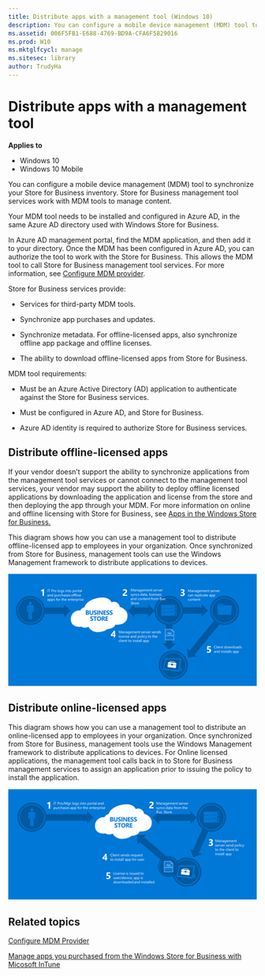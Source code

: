 ```yaml
---
title: Distribute apps with a management tool (Windows 10)
description: You can configure a mobile device management (MDM) tool to synchronize your Store for Business inventory. Store for Business management tool services work with MDM tools to manage content.
ms.assetid: 006F5FB1-E688-4769-BD9A-CFA6F5829016
ms.prod: W10
ms.mktglfcycl: manage
ms.sitesec: library
author: TrudyHa
---
```


# Distribute apps with a management tool


**Applies to**

-   Windows 10
-   Windows 10 Mobile

You can configure a mobile device management (MDM) tool to synchronize your Store for Business inventory. Store for Business management tool services work with MDM tools to manage content.

Your MDM tool needs to be installed and configured in Azure AD, in the same Azure AD directory used with Windows Store for Business.

In Azure AD management portal, find the MDM application, and then add it to your directory. Once the MDM has been configured in Azure AD, you can authorize the tool to work with the Store for Business. This allows the MDM tool to call Store for Business management tool services. For more information, see [Configure MDM provider](configure-mdm-provider-windows-store-for-business.md).

Store for Business services provide:

-   Services for third-party MDM tools.

-   Synchronize app purchases and updates.

-   Synchronize metadata. For offline-licensed apps, also synchronize offline app package and offline licenses.

-   The ability to download offline-licensed apps from Store for Business.

MDM tool requirements:

-   Must be an Azure Active Directory (AD) application to authenticate against the Store for Business services.

-   Must be configured in Azure AD, and Store for Business.

-   Azure AD identity is required to authorize Store for Business services.

## Distribute offline-licensed apps


If your vendor doesn’t support the ability to synchronize applications from the management tool services or cannot connect to the management tool services, your vendor may support the ability to deploy offline licensed applications by downloading the application and license from the store and then deploying the app through your MDM. For more information on online and offline licensing with Store for Business, see [Apps in the Windows Store for Business.](apps-in-the-windows-store-for-business.md#licensing-model)

This diagram shows how you can use a management tool to distribute offline-licensed app to employees in your organization. Once synchronized from Store for Business, management tools can use the Windows Management framework to distribute applications to devices.

![](images/wsfb-offline-distribute-mdm.png)

## Distribute online-licensed apps


This diagram shows how you can use a management tool to distribute an online-licensed app to employees in your organization. Once synchronized from Store for Business, management tools use the Windows Management framework to distribute applications to devices. For Online licensed applications, the management tool calls back in to Store for Business management services to assign an application prior to issuing the policy to install the application.

![](images/wsfb-online-distribute-mdm.png)

## Related topics


[Configure MDM Provider](../manage/configure-mdm-provider-windows-store-for-business.md)

[Manage apps you purchased from the Windows Store for Business with Micosoft InTune](https://technet.microsoft.com/library/mt676514.aspx)

 

 





